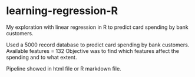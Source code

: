# learning-regression-R

My exploration with linear regression in R to predict card spending by bank customers.

Used a 5000 record database to predict card spending by bank customers. 
Available features = 132
Objective was to find which features affect the spending and to what extent. 

Pipeline showed in html file or R markdown file.
